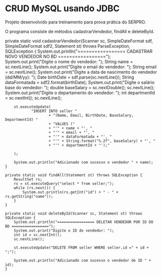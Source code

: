 # CRUD MySQL usando JDBC

Projeto desenvolvido para treinamento para prova prática do SERPRO.

O programa consiste de métodos cadastrarVendedor, findAll e deleteById.

private static void cadastrarVendedor(Scanner sc, SimpleDateFormat sdf, SimpleDateFormat sdf2, Statement st)
            throws ParseException, SQLException {
        System.out.println("================= CADASTRAR NOVO VENDEDOR NO BD =================");
        System.out.print("Digite o nome do vendedor: ");
        String name = sc.nextLine();
        System.out.print("Digite o email do vendedor: ");
        String email = sc.nextLine();
        System.out.print("Digite a data de nascimento do vendedor (dd/MM/yy): ");
        Date birthDate = sdf.parse(sc.nextLine());
        String dataFormatada = sdf2.format(birthDate);
        System.out.print("Digite o salário base do vendedor: ");
        double baseSalary = sc.nextDouble();
        sc.nextLine();
        System.out.print("Digite o departamento do vendedor: ");
        int departmentId = sc.nextInt();
        sc.nextLine();

        st.executeUpdate(
                "INSERT INTO seller "
                        + "(Name, Email, BirthDate, BaseSalary, DepartmentId) "
                        + "VALUES ("
                        + "'" + name + "', "
                        + "'" + email + "', "
                        + "'" + dataFormatada + "', "
                        + "'" + String.format("%.2f", baseSalary) + "', "
                        + "'" + departmentId + "');"

        );

        System.out.println("Adicionado com sucesso o vendedor " + name);
    }

    private static void findAll(Statement st) throws SQLException {
        ResultSet rs;
        rs = st.executeQuery("select * from seller;");
        while (rs.next()) {
            System.out.println(rs.getInt("id") + " - " + rs.getString("name"));
        }
    }

    private static void deleteById(Scanner sc, Statement st) throws SQLException {
        System.out.println("================= DELETAR VENDEDOR POR ID DO BD =================");
        System.out.print("Digite o ID do vendedor: ");
        int id = sc.nextInt();
        sc.nextLine();

        st.executeUpdate("DELETE FROM seller WHERE seller.id =" + id + ";");

        System.out.println("Adicionado com sucesso o vendedor de ID " + id);
    }